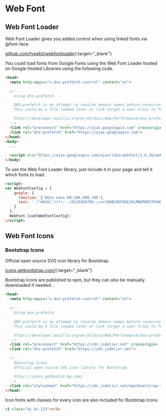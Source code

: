 # Web Font

## Web Font Loader

Web Font Loader gives you added control when using linked fonts via @font-face.

[github.com/typekit/webfontloader](https://github.com/typekit/webfontloader){:target="_blank"}

You could load fonts from Google Fonts using the Web Font Loader hosted on Google Hosted Libraries using the following code.

```html
<head>
  <meta http-equiv="x-dns-prefetch-control" content="on">
  
  <!--
    Using dns-prefetch

    DNS-prefetch is an attempt to resolve domain names before resources get requested.
    This could be a file loaded later or link target a user tries to follow.

    https://developer.mozilla.org/en-US/docs/Web/Performance/dns-prefetch
  -->
  <link rel="preconnect" href="https://ajax.googleapis.com" crossorigin>
  <link rel="dns-prefetch" href="https://ajax.googleapis.com">
</head>
<body>
  ...
  
  <script src="https://ajax.googleapis.com/ajax/libs/webfont/1.6.26/webfont.js"></script>
</body>
```

To use the Web Font Loader library, just include it in your page and tell it which fonts to load.

```html
<script>
var WebFontConfig = {
    google: {
      families: ['Noto Sans KR:100,400,700'],
      text: ' !"#$%&\'()*+,-./0123456789:;<=>?@ABCDEFGHIJKLMNOPQRSTUVWXYZ[\]^_`abcdefghijklmnopqrstuvwxyz{|}~'
    }
  };
  WebFont.load(WebFontConfig);
</script>
```

## Web Font Icons

### Bootstrap Icons

Official open source SVG icon library for Bootstrap.

[icons.getbootstrap.com/](https://icons.getbootstrap.com/){:target="_blank"}

Bootstrap Icons are published to npm, but they can also be manually downloaded if needed.

```html
<head>
  <meta http-equiv="x-dns-prefetch-control" content="on">
  
  <!--
    Using dns-prefetch

    DNS-prefetch is an attempt to resolve domain names before resources get requested.
    This could be a file loaded later or link target a user tries to follow.

    https://developer.mozilla.org/en-US/docs/Web/Performance/dns-prefetch
  -->
  <link rel="preconnect" href="https://cdn.jsdelivr.net" crossorigin>
  <link rel="dns-prefetch" href="https://cdn.jsdelivr.net">
  
  <!--
    Bootstrap Icons
    Official open source SVG icon library for Bootstrap.
    
    https://icons.getbootstrap.com/
  -->
  <link rel="stylesheet" href="https://cdn.jsdelivr.net/npm/bootstrap-icons@1.8.1/font/bootstrap-icons.css">
</head>
```

Icon fonts with classes for every icon are also included for Bootstrap Icons.

```html
<i class="bi bi-123"></i>
```
